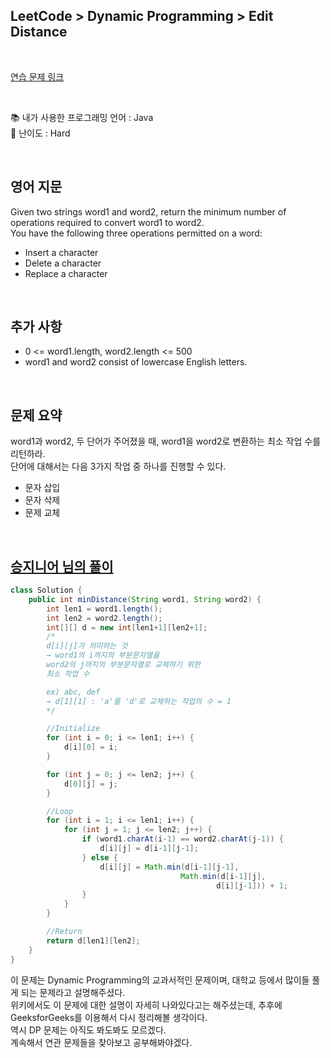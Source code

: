## **LeetCode > Dynamic Programming > Edit Distance**

</br>

[연습 문제 링크](https://leetcode.com/problems/edit-distance/)

</br>

📚 내가 사용한 프로그래밍 언어 : Java  
🎢 난이도 : Hard

</br>

## 영어 지문

Given two strings word1 and word2, return the minimum number of operations required to convert word1 to word2.  
You have the following three operations permitted on a word:

- Insert a character
- Delete a character
- Replace a character

</br>

## 추가 사항

- 0 <= word1.length, word2.length <= 500
- word1 and word2 consist of lowercase English letters.

</br>

## 문제 요약

word1과 word2, 두 단어가 주어졌을 때, word1을 word2로 변환하는 최소 작업 수를 리턴하라.  
단어에 대해서는 다음 3가지 작업 중 하나를 진행할 수 있다.

- 문자 삽입
- 문자 삭제
- 문제 교체

</br>

## [승지니어 님의 풀이](https://www.youtube.com/watch?v=dY_dZohgVa8&ab_channel=%EC%8A%B9%EC%A7%80%EB%8B%88%EC%96%B4Sengineer)

```java
class Solution {
    public int minDistance(String word1, String word2) {
        int len1 = word1.length();
        int len2 = word2.length();
        int[][] d = new int[len1+1][len2+1];
        /*
        d[i][j]가 의미하는 것
        → word1의 i까지의 부분문자열을
        word2의 j까지의 부분문자열로 교체하기 위한
        최소 작업 수

        ex) abc, def
        → d[1][1] : 'a'를 'd'로 교체하는 작업의 수 = 1
        */

        //Initialize
        for (int i = 0; i <= len1; i++) {
            d[i][0] = i;
        }

        for (int j = 0; j <= len2; j++) {
            d[0][j] = j;
        }

        //Loop
        for (int i = 1; i <= len1; i++) {
            for (int j = 1; j <= len2; j++) {
                if (word1.charAt(i-1) == word2.charAt(j-1)) {
                    d[i][j] = d[i-1][j-1];
                } else {
                    d[i][j] = Math.min(d[i-1][j-1],
                                      Math.min(d[i-1][j],
                                              d[i][j-1])) + 1;
                }
            }
        }

        //Return
        return d[len1][len2];
    }
}
```

이 문제는 Dynamic Programming의 교과서적인 문제이며, 대학교 등에서 많이들 풀게 되는 문제라고 설명해주셨다.  
위키에서도 이 문제에 대한 설명이 자세히 나와있다고는 해주셨는데, 추후에 GeeksforGeeks를 이용해서 다시 정리해볼 생각이다.  
역시 DP 문제는 아직도 봐도봐도 모르겠다.  
계속해서 연관 문제들을 찾아보고 공부해봐야겠다.
